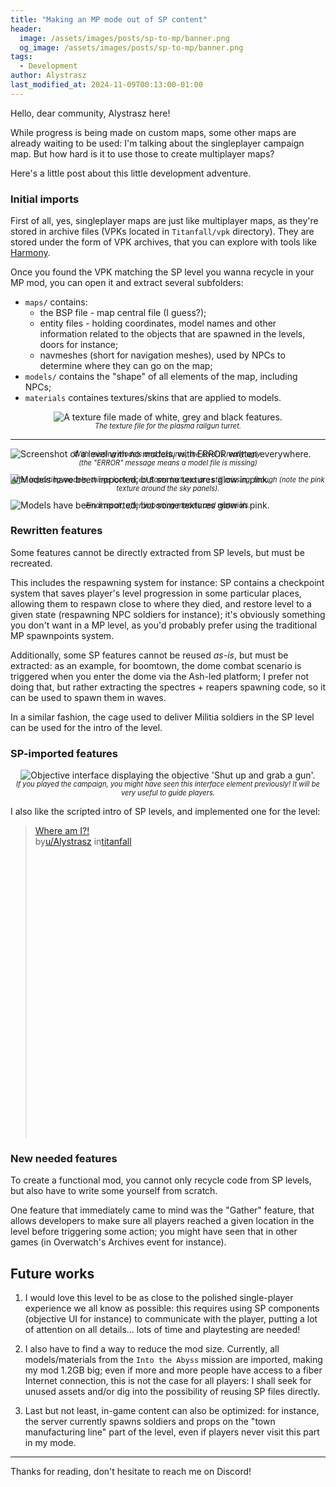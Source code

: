 ```yaml
---
title: "Making an MP mode out of SP content"
header:
  image: /assets/images/posts/sp-to-mp/banner.png
  og_image: /assets/images/posts/sp-to-mp/banner.png
tags:
  - Development
author: Alystrasz
last_modified_at: 2024-11-09T00:13:00-01:00
---
```


Hello, dear community, Alystrasz here!

While progress is being made on custom maps, some other maps are already waiting to be used: I'm talking about the singleplayer campaign map.
But how hard is it to use those to create multiplayer maps?

Here's a little post about this little development adventure.

### Initial imports

First of all, yes, singleplayer maps are just like multiplayer maps, as they're stored in archive files (VPKs located in `Titanfall/vpk` directory).
They are stored under the form of VPK archives, that you can explore with tools like [Harmony](https://github.com/harmonytf/HarmonyVPKTool).

Once you found the VPK matching the SP level you wanna recycle in your MP mod, you can open it and extract several subfolders:
* `maps/` contains:
    * the BSP file - map central file (I guess?);
    * entity files - holding coordinates, model names and other information related to the objects that are spawned in the levels, doors for instance;
    * navmeshes (short for navigation meshes), used by NPCs to determine where they can go on the map;
* `models/` contains the "shape" of all elements of the map, including NPCs;
* `materials` containes textures/skins that are applied to models.

<style>
.video_legend {
  font-size: 0.8em;
  font-style: italic;
  text-align: center;
  margin-top: -15px !important;
}
</style>

<p style="display:flex;justify-content:center">
    <img src="{{ 'assets/images/posts/sp-to-mp/plasma_railgun_charge_col.png' | relative_url }}" alt="A texture file made of white, grey and black features." />
</p>
<p class="video_legend">
  The texture file for the plasma railgun turret.
</p>

---

<img src="{{ 'assets/images/posts/sp-to-mp/import_1.png' | relative_url }}" alt="Screenshot of a level with no models, with ERROR written everywhere." />
<p class="video_legend">
  With missing models and textures, the level is really ugly.
  <br/>
  (the "ERROR" message means a model file is missing)
</p>

<img src="{{ 'assets/images/posts/sp-to-mp/import_2.png' | relative_url }}" alt="Models have been imported, but some textures glow in pink." />
<p class="video_legend">
  After importing models, things look nicer! Some textures are still missing, though (note the pink texture around the sky panels).
</p>

<img src="{{ 'assets/images/posts/sp-to-mp/import_3.png' | relative_url }}" alt="Models have been imported, but some textures glow in pink." />
<p class="video_legend">
  Final result, after importing models and materials.
</p>

### Rewritten features

Some features cannot be directly extracted from SP levels, but must be recreated.

This includes the respawning system for instance: SP contains a checkpoint system that saves player's level progression in some particular places,
allowing them to respawn close to where they died, and restore level to a given state (respawning NPC soldiers for instance); it's obviously something
you don't want in a MP level, as you'd probably prefer using the traditional MP spawnpoints system.

Additionally, some SP features cannot be reused *as-is*, but must be extracted: as an example, for boomtown, the dome combat scenario is triggered
when you enter the dome via the Ash-led platform; I prefer not doing that, but rather extracting the spectres + reapers spawning code, so it can be 
used to spawn them in waves.

In a similar fashion, the cage used to deliver Militia soldiers in the SP level can be used for the intro of the level.

### SP-imported features

<p style="display:flex;justify-content:center">
    <img src="{{ 'assets/images/posts/sp-to-mp/objective.png' | relative_url }}" alt="Objective interface displaying the objective 'Shut up and grab a gun'." />
</p>
<p class="video_legend">
  If you played the campaign, you might have seen this interface element previously!
  It will be very useful to guide players.
</p>

I also like the scripted intro of SP levels, and implemented one for the level:

<blockquote class="reddit-embed-bq" style="height:500px" data-embed-theme="dark" data-embed-height="546"><a href="https://www.reddit.com/r/titanfall/comments/1ggruoj/where_am_i/">Where am I?!</a><br> by<a href="https://www.reddit.com/user/Alystrasz/">u/Alystrasz</a> in<a href="https://www.reddit.com/r/titanfall/">titanfall</a></blockquote><script async="" src="https://embed.reddit.com/widgets.js" charset="UTF-8"></script>

### New needed features

To create a functional mod, you cannot only recycle code from SP levels, but also have to write some yourself from scratch.

One feature that immediately came to mind was the "Gather" feature, that allows developers to make sure all players reached a given location in the level before
triggering some action; you might have seen that in other games (in Overwatch's Archives event for instance).

## Future works

1. I would love this level to be as close to the polished single-player experience we all know as possible: this requires using SP components (objective UI for
instance) to communicate with the player, putting a lot of attention on all details... lots of time and playtesting are needed!

2. I also have to find a way to reduce the mod size. Currently, all models/materials from the `Into the Abyss` mission are imported, making my mod 1.2GB big;
even if more and more people have access to a fiber Internet connection, this is not the case for all players: I shall seek for unused assets and/or
dig into the possibility of reusing SP files directly.

3. Last but not least, in-game content can also be optimized: for instance, the server currently spawns soldiers and props on the "town manufacturing line"
part of the level, even if players never visit this part in my mode.

---

Thanks for reading, don't hesitate to reach me on Discord!